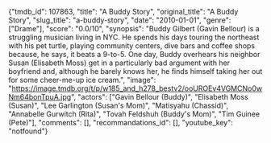 {"tmdb_id": 107863, "title": "A Buddy Story", "original_title": "A Buddy Story", "slug_title": "a-buddy-story", "date": "2010-01-01", "genre": ["Drame"], "score": "0.0/10", "synopsis": "Buddy Gilbert (Gavin Bellour) is a struggling musician living in NYC. He spends his days touring the northeast with his pet turtle, playing community centers, dive bars and coffee shops because, he says, it beats a 9-to-5.  One day, Buddy overhears his neighbor Susan (Elisabeth Moss) get in a particularly bad argument with her boyfriend and, although he barely knows her, he finds himself taking her out for some cheer-me-up ice cream.", "image": "https://image.tmdb.org/t/p/w185_and_h278_bestv2/ooUROEv4VGMCNo0wNm64bonTpuA.jpg", "actors": ["Gavin Bellour (Buddy)", "Elisabeth Moss (Susan)", "Lee Garlington (Susan's Mom)", "Matisyahu  (Chassid)", "Annabelle Gurwitch (Rita)", "Tovah Feldshuh (Buddy's Mom)", "Tim Guinee (Pete)"], "comments": [], "recommandations_id": [], "youtube_key": "notfound"}